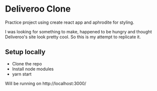 # Deliveroo Clone

Practice project using create react app and aphrodite for styling.

I was looking for something to make, happened to be hungry and thought
Deliveroo's site look pretty cool. So this is my attempt to replicate it.

## Setup locally

- Clone the repo
- Install node modules
- yarn start

Will be running on http://localhost:3000/
